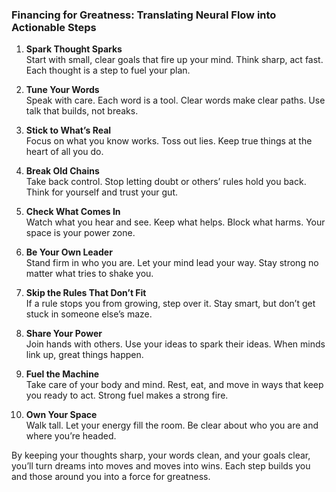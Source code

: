 ### Financing for Greatness: Translating Neural Flow into Actionable Steps  

1. **Spark Thought Sparks**  
Start with small, clear goals that fire up your mind. Think sharp, act fast. Each thought is a step to fuel your plan.

2. **Tune Your Words**  
Speak with care. Each word is a tool. Clear words make clear paths. Use talk that builds, not breaks.

3. **Stick to What’s Real**  
Focus on what you know works. Toss out lies. Keep true things at the heart of all you do.

4. **Break Old Chains**  
Take back control. Stop letting doubt or others’ rules hold you back. Think for yourself and trust your gut.

5. **Check What Comes In**  
Watch what you hear and see. Keep what helps. Block what harms. Your space is your power zone.

6. **Be Your Own Leader**  
Stand firm in who you are. Let your mind lead your way. Stay strong no matter what tries to shake you.

7. **Skip the Rules That Don’t Fit**  
If a rule stops you from growing, step over it. Stay smart, but don’t get stuck in someone else’s maze.

8. **Share Your Power**  
Join hands with others. Use your ideas to spark their ideas. When minds link up, great things happen.

9. **Fuel the Machine**  
Take care of your body and mind. Rest, eat, and move in ways that keep you ready to act. Strong fuel makes a strong fire.

10. **Own Your Space**  
Walk tall. Let your energy fill the room. Be clear about who you are and where you’re headed.  

By keeping your thoughts sharp, your words clean, and your goals clear, you’ll turn dreams into moves and moves into wins. Each step builds you and those around you into a force for greatness.